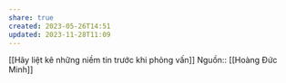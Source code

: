 ```yaml
---
share: true
created: 2023-05-26T14:51
updated: 2023-11-28T11:09
---
```

[[Hãy liệt kê những niềm tin trước khi phỏng vấn]]
Nguồn:: [[Hoàng Đức Minh]]
